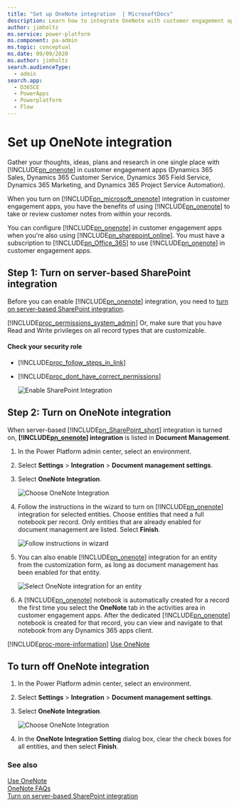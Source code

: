 ```yaml
---
title: "Set up OneNote integration  | MicrosoftDocs"
description: Learn how to integrate OneNote with customer engagement apps
author: jimholtz
ms.service: power-platform
ms.component: pa-admin
ms.topic: conceptual
ms.date: 09/09/2020
ms.author: jimholtz
search.audienceType: 
  - admin
search.app:
  - D365CE
  - PowerApps
  - Powerplatform
  - Flow
---
```

# Set up OneNote integration

Gather your thoughts, ideas, plans and research in one single place with [!INCLUDE[pn_onenote](../includes/pn-onenote.md)] in customer engagement apps (Dynamics 365 Sales, Dynamics 365 Customer Service, Dynamics 365 Field Service, Dynamics 365 Marketing, and Dynamics 365 Project Service Automation).  
  
 When you turn on [!INCLUDE[pn_microsoft_onenote](../includes/pn-microsoft-onenote.md)] integration in customer engagement apps, you have the benefits of using [!INCLUDE[pn_onenote](../includes/pn-onenote.md)] to take or review customer notes from within your records.  
  
 You can configure [!INCLUDE[pn_onenote](../includes/pn-onenote.md)] in customer engagement apps when you're also using [!INCLUDE[pn_sharepoint_online](../includes/pn-sharepoint-online.md)]. You must have a subscription to [!INCLUDE[pn_Office_365](../includes/pn-office-365.md)] to use [!INCLUDE[pn_onenote](../includes/pn-onenote.md)] in customer engagement apps.  
  
<a name="BKMK_EnableSharePointInt"></a>   
## Step 1: Turn on server-based SharePoint integration  

 Before you can enable [!INCLUDE[pn_onenote](../includes/pn-onenote.md)] integration, you need to [turn on server-based SharePoint integration](set-up-sharepoint-integration.md).  
  
 [!INCLUDE[proc_permissions_system_admin](../includes/proc-permissions-system-admin.md)] Or, make sure that you have Read and Write privileges on all record types that are customizable.  
  
#### Check your security role  
  
- [!INCLUDE[proc_follow_steps_in_link](../includes/proc-follow-steps-in-link.md)]  
  
- [!INCLUDE[proc_dont_have_correct_permissions](../includes/proc-dont-have-correct-permissions.md)]  
  
  ![Enable SharePoint Integration](../admin/media/enable-sharepoint-integration.png "Enable SharePoint Integration")  
  
<a name="BKMK_EnableOneNote"></a>   
## Step 2: Turn on OneNote integration  

 When server-based [!INCLUDE[pn_SharePoint_short](../includes/pn-sharepoint-short.md)] integration is turned on, **[!INCLUDE[pn_onenote](../includes/pn-onenote.md)] integration** is listed in **Document Management**.  
  
1. In the Power Platform admin center, select an environment. 

2. Select **Settings** > **Integration** > **Document management settings**.  
  
3. Select **OneNote Integration**.  
  
   ![Choose OneNote Integration](../admin/media/onenote-integration.png "Select OneNote Integration")  
  
4. Follow the instructions in the wizard to turn on [!INCLUDE[pn_onenote](../includes/pn-onenote.md)] integration for selected entities. Choose entities that need a full notebook per record. Only entities that are already enabled for document management are listed. Select **Finish**.  
  
   ![Follow instructions in wizard](../admin/media/onenote-integration-wizard.png "Follow instructions in the wizard")  
  
5. You can also enable [!INCLUDE[pn_onenote](../includes/pn-onenote.md)] integration for an entity from the customization form, as long as document management has been enabled for that entity.  
  
   ![Select OneNote integration for an entity](../admin/media/onenote-select-entity.png "Select OneNote integration for an entity")  
  
6. A [!INCLUDE[pn_onenote](../includes/pn-onenote.md)] notebook is automatically created for a record the first time you select the **OneNote** tab in the activities area in customer engagement apps. After the dedicated [!INCLUDE[pn_onenote](../includes/pn-onenote.md)] notebook is created for that record, you can view and navigate to that notebook from any Dynamics 365 apps client.  
  
[!INCLUDE[proc-more-information](../includes/proc-more-information.md)]  [Use OneNote](https://docs.microsoft.com/dynamics365/customerengagement/on-premises/basics/use-onenote)
  
## To turn off OneNote integration  
  
1. In the Power Platform admin center, select an environment. 

2. Select **Settings** > **Integration** > **Document management settings**.  
  
3. Select **OneNote Integration**.  
  
   ![Choose OneNote Integration](../admin/media/onenote-integration.png "Select OneNote Integration")  
  
4. In the **OneNote Integration Setting** dialog box, clear the check boxes for all entities, and then select **Finish**.  
  
### See also  
 [Use OneNote](https://docs.microsoft.com/dynamics365/customerengagement/on-premises/basics/use-onenote)   
 [OneNote FAQs](https://docs.microsoft.com/dynamics365/customerengagement/on-premises/basics/onenote-dynamics-365-faqs)   
 [Turn on server-based SharePoint integration](set-up-sharepoint-integration.md)   

